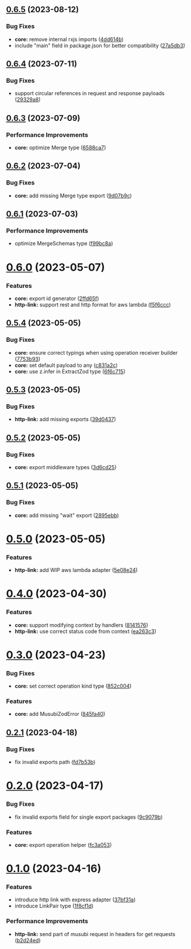 ## [0.6.5](https://github.com/TheUnderScorer/musubi/compare/http-link-v0.6.4...http-link-v0.6.5) (2023-08-12)


### Bug Fixes

* **core:** remove internal rxjs imports ([4dd614b](https://github.com/TheUnderScorer/musubi/commit/4dd614bc9d686f3844bd251f20178cb9894e1671))
* include "main" field in package.json for better compatibility ([27a5db3](https://github.com/TheUnderScorer/musubi/commit/27a5db3e03d56e309c0a75dd31f4a21261993769))

## [0.6.4](https://github.com/TheUnderScorer/musubi/compare/http-link-v0.6.3...http-link-v0.6.4) (2023-07-11)


### Bug Fixes

* support circular references in request and response payloads ([29329a8](https://github.com/TheUnderScorer/musubi/commit/29329a8981b33479897de8628d0132c4dc40b320))

## [0.6.3](https://github.com/TheUnderScorer/musubi/compare/http-link-v0.6.2...http-link-v0.6.3) (2023-07-09)


### Performance Improvements

* **core:** optimize Merge type ([6588ca7](https://github.com/TheUnderScorer/musubi/commit/6588ca77b72a39f50ef1e7cf6e3b365ba7340982))

## [0.6.2](https://github.com/TheUnderScorer/musubi/compare/http-link-v0.6.1...http-link-v0.6.2) (2023-07-04)


### Bug Fixes

* **core:** add missing Merge type export ([9d07b9c](https://github.com/TheUnderScorer/musubi/commit/9d07b9c32a22262cf380814f1e8b54eda7eb58d2))

## [0.6.1](https://github.com/TheUnderScorer/musubi/compare/http-link-v0.6.0...http-link-v0.6.1) (2023-07-03)


### Performance Improvements

* optimize MergeSchemas type ([f99bc8a](https://github.com/TheUnderScorer/musubi/commit/f99bc8a309f8130a8a9d281d17cda76d1b43a021))

# [0.6.0](https://github.com/TheUnderScorer/musubi/compare/http-link-v0.5.4...http-link-v0.6.0) (2023-05-07)


### Features

* **core:** export id generator ([2ffd65f](https://github.com/TheUnderScorer/musubi/commit/2ffd65f190e1b987d14c38ef67cae318aca9d58c))
* **http-link:** support rest and http format for aws lambda ([f5f6ccc](https://github.com/TheUnderScorer/musubi/commit/f5f6ccc7586c35f1bd0fea4c4f47ac9a0b980cba))

## [0.5.4](https://github.com/TheUnderScorer/musubi/compare/http-link-v0.5.3...http-link-v0.5.4) (2023-05-05)


### Bug Fixes

* **core:** ensure correct typings when using operation receiver builder ([7753b93](https://github.com/TheUnderScorer/musubi/commit/7753b93c40b36a4589a2922dc8bad0dac2c28a11))
* **core:** set default payload to any ([c831a2c](https://github.com/TheUnderScorer/musubi/commit/c831a2c6e85aeb8afef2015dbbbd871008d48c64))
* **core:** use z.infer in ExtractZod type ([6f6c715](https://github.com/TheUnderScorer/musubi/commit/6f6c715f5fed461f40025310faaa014e178993aa))

## [0.5.3](https://github.com/TheUnderScorer/musubi/compare/http-link-v0.5.2...http-link-v0.5.3) (2023-05-05)


### Bug Fixes

* **http-link:** add missing exports ([39d0437](https://github.com/TheUnderScorer/musubi/commit/39d0437517fef9ed32628e680b03a0fc12f5058a))

## [0.5.2](https://github.com/TheUnderScorer/musubi/compare/http-link-v0.5.1...http-link-v0.5.2) (2023-05-05)


### Bug Fixes

* **core:** export middleware types ([3d6cd25](https://github.com/TheUnderScorer/musubi/commit/3d6cd250cf4ccf389dcda8164cae8fcfb52b6410))

## [0.5.1](https://github.com/TheUnderScorer/musubi/compare/http-link-v0.5.0...http-link-v0.5.1) (2023-05-05)


### Bug Fixes

* **core:** add missing "wait" export ([2895ebb](https://github.com/TheUnderScorer/musubi/commit/2895ebb381d49dfc02277f4ee5ecd100aabe660a))

# [0.5.0](https://github.com/TheUnderScorer/musubi/compare/http-link-v0.4.0...http-link-v0.5.0) (2023-05-05)


### Features

* **http-link:** add WIP aws lambda adapter ([5e08e24](https://github.com/TheUnderScorer/musubi/commit/5e08e242f7a04f1ba7ac2adcec9120789f0c0968))

# [0.4.0](https://github.com/TheUnderScorer/musubi/compare/http-link-v0.3.0...http-link-v0.4.0) (2023-04-30)


### Features

* **core:** support modifying context by handlers ([8141576](https://github.com/TheUnderScorer/musubi/commit/8141576997da59d6cd519f901a921c133607931e))
* **http-link:** use correct status code from context ([ea263c3](https://github.com/TheUnderScorer/musubi/commit/ea263c3ed1ff742a0c4fe80e297b2dbf3eaf825e))

# [0.3.0](https://github.com/TheUnderScorer/musubi/compare/http-link-v0.2.1...http-link-v0.3.0) (2023-04-23)


### Bug Fixes

* **core:** set correct operation kind type ([852c004](https://github.com/TheUnderScorer/musubi/commit/852c0049bd5e70fedaa8ff8ae0650d276c5c9f28))


### Features

* **core:** add MusubiZodError ([845fa40](https://github.com/TheUnderScorer/musubi/commit/845fa4007454fae3b1f45f2eb43bd126a1b06574))

## [0.2.1](https://github.com/TheUnderScorer/musubi/compare/http-link-v0.2.0...http-link-v0.2.1) (2023-04-18)


### Bug Fixes

* fix invalid exports path ([fd7b53b](https://github.com/TheUnderScorer/musubi/commit/fd7b53be9c5e9f02d295f8584001a3b637ea733e))

# [0.2.0](https://github.com/TheUnderScorer/musubi/compare/http-link-v0.1.0...http-link-v0.2.0) (2023-04-17)


### Bug Fixes

* fix invalid exports field for single export packages ([9c9079b](https://github.com/TheUnderScorer/musubi/commit/9c9079b6a31b840307e67ba1ea21a9142b778470))


### Features

* **core:** export operation helper ([fc3a053](https://github.com/TheUnderScorer/musubi/commit/fc3a0531bcf212c1f675c23e309777dc6fb14f16))

# [0.1.0](https://github.com/TheUnderScorer/musubi/compare/http-link-v0.0.1...http-link-v0.1.0) (2023-04-16)


### Features

* introduce http link with express adapter ([37bf31a](https://github.com/TheUnderScorer/musubi/commit/37bf31ac14229944233ec18f55e3df3deb41596e))
* introduce LinkPair type ([1f8cf1d](https://github.com/TheUnderScorer/musubi/commit/1f8cf1d65c533f17eee7de905a23629f3731f0ec))


### Performance Improvements

* **http-link:** send part of musubi request in headers for get requests ([b2d24ed](https://github.com/TheUnderScorer/musubi/commit/b2d24ed9def465ad63148ba951ba62213681e5fe))
